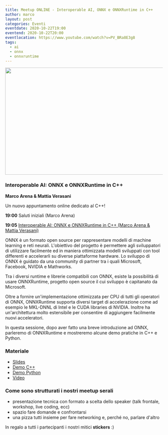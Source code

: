 ```yaml
---
title: Meetup ONLINE - Interoperable AI, ONNX e ONNXRuntime in C++
author: marco
layout: post
categories: Eventi
eventdate: 2020-10-22T19:00
eventend: 2020-10-22T20:00
eventlocation: https://www.youtube.com/watch?v=PV_BRa8E3g8
tags:
  - ai
  - onnx
  - onnxruntime
---
```



<center><a href="https://www.youtube.com/watch?v=PV_BRa8E3g8"><img class="aligncenter wp-image-9694 size-large" src="https://www.italiancpp.org/wp-content/uploads/2020/09/meetupmo1020-1024x576.png" alt="" width="610" height="343" /></a></center>

<h3>Interoperable AI: ONNX e ONNXRuntime in C++</h3>

**Marco Arena &amp; Mattia Verasani**


Un nuovo appuntamento online dedicato al C++!

<strong>19:00</strong> Saluti iniziali (Marco Arena)

<strong>19:05</strong> <a href="https://www.youtube.com/watch?v=PV_BRa8E3g8">Interoperable AI: ONNX e ONNXRuntime in C++ (Marco Arena &amp; Mattia Verasani)</a>

ONNX è un formato open source per rappresentare modelli di machine learning e reti neurali. L'obiettivo del progetto è permettere agli sviluppatori di utilizzare facilmente ed in maniera ottimizzata modelli sviluppati con tool differenti e accelerarli su diverse piattaforme hardware. Lo sviluppo di ONNX è guidato da una community di partner tra i quali Microsoft, Facebook, NVIDIA e Mathworks.

Tra i diversi runtime e librerie compatibili con ONNX, esiste la possibilità di usare ONNXRuntime, progetto open source il cui sviluppo è capitanato da Microsoft.

Oltre a fornire un'implementazione ottimizzata per CPU di tutti gli operatori di ONNX, ONNXRuntime supporta diversi target di accelerazione come ad esempio le MKL-DNNL di Intel e le CUDA libraries di NVIDIA. Inoltre ha un'architettura molto estensibile per consentire di aggiungere facilmente nuovi acceleratori.

In questa sessione, dopo aver fatto una breve introduzione ad ONNX, parleremo di ONNXRuntime e mostreremo alcune demo pratiche in C++ e Python.

<h3>Materiale</h3>
<ul>
 	<li><a href="https://www.italiancpp.org/wp-content/uploads/2020/10/Interoperable-AI-Arena-Verasani.pdf">Slides</a></li>
 	<li><a href="https://github.com/ilpropheta/onnxruntime-demo">Demo C++</a></li>
 	<li><a href="https://github.com/MatRazor/ONNXRuntime_tutorial_collection">Demo Python</a></li>
 	<li><a href="https://www.youtube.com/watch?v=PV_BRa8E3g8">Video</a></li>
</ul>

<h3>Come sono strutturati i nostri meetup serali</h3>

<ul>
 	<li>presentazione tecnica con formato a scelta dello speaker (talk frontale, workshop, live coding, ecc)</li>
 	<li>spazio fare domande e confrontarsi</li>
 	<li>una pizza tutti insieme per fare networking e, perché no, parlare d'altro</li>
</ul>

In regalo a tutti i partecipanti i nostri mitici <strong>stickers</strong> :)
